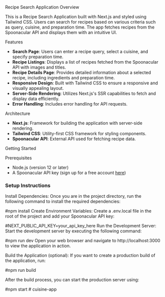  Recipe Search Application
 Overview

This is a Recipe Search Application built with Next.js and styled using Tailwind CSS. Users can search for recipes based on various criteria such as query, cuisine, and preparation time. The app fetches recipes from the Spoonacular API and displays them with an intuitive UI.

Features

- **Search Page**: Users can enter a recipe query, select a cuisine, and specify preparation time.
- **Recipe Listings**: Displays a list of recipes fetched from the Spoonacular API with images and titles.
- **Recipe Details Page**: Provides detailed information about a selected recipe, including ingredients and preparation time.
- **Responsive Design**: Built with Tailwind CSS to ensure a responsive and visually appealing layout.
- **Server-Side Rendering**: Utilizes Next.js's SSR capabilities to fetch and display data efficiently.
- **Error Handling**: Includes error handling for API requests.

 Architecture

- **Next.js**: Framework for building the application with server-side rendering.
- **Tailwind CSS**: Utility-first CSS framework for styling components.
- **Spoonacular API**: External API used for fetching recipe data.

 Getting Started

Prerequisites

- Node.js (version 12 or later)
- A Spoonacular API key (sign up for a free account [here](https://spoonacular.com/food-api/docs#Authentication))

### Setup Instructions
Install Dependencies: Once you are in the project directory, run the following command to install the required dependencies:

#npm install
Create Environment Variables: Create a .env.local file in the root of the project and add your Spoonacular API key:

#NEXT_PUBLIC_API_KEY=your_api_key_here
Run the Development Server: Start the development server by executing the following command:

#npm run dev
Open your web browser and navigate to http://localhost:3000 to view the application in action.

Build the Application (optional): If you want to create a production build of the application, run:

#npm run build

After the build process, you can start the production server using:

#npm start
#   c u i s i n e - a p p 
 
 
